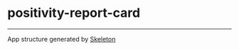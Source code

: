 # positivity-report-card
***
App structure generated by [Skeleton](https://github.com/EtienneLem/skeleton)
